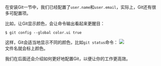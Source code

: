 在安装Git一节中，我们已经配置了`user.name`和`user.email`，实际上，Git还有很多可配置项。

比如，让Git显示颜色，会让命令输出看起来更醒目：
```
$ git config --global color.ui true
```
这样，Git会适当地显示不同的颜色，比如`git status`命令：
![](https://www.liaoxuefeng.com/files/attachments/0013849265828833012fe6261a54c5794959d6c1883590b000/0)  
文件名就会标上颜色。

我们在后面还会介绍如何更好地配置Git，以便让你的工作更高效。